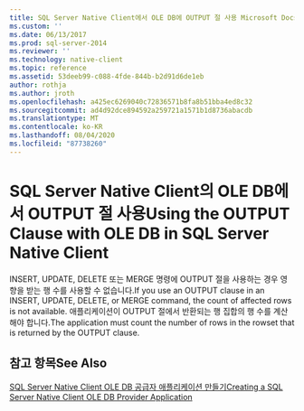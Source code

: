 ```yaml
---
title: SQL Server Native Client에서 OLE DB에 OUTPUT 절 사용 Microsoft Docs
ms.custom: ''
ms.date: 06/13/2017
ms.prod: sql-server-2014
ms.reviewer: ''
ms.technology: native-client
ms.topic: reference
ms.assetid: 53deeb99-c088-4fde-844b-b2d91d6de1eb
author: rothja
ms.author: jroth
ms.openlocfilehash: a425ec6269040c72836571b8fa8b51bba4ed8c32
ms.sourcegitcommit: ad4d92dce894592a259721a1571b1d8736abacdb
ms.translationtype: MT
ms.contentlocale: ko-KR
ms.lasthandoff: 08/04/2020
ms.locfileid: "87738260"
---
```

# <a name="using-the-output-clause-with-ole-db-in-sql-server-native-client"></a><span data-ttu-id="575d3-102">SQL Server Native Client의 OLE DB에서 OUTPUT 절 사용</span><span class="sxs-lookup"><span data-stu-id="575d3-102">Using the OUTPUT Clause with OLE DB in SQL Server Native Client</span></span>
  <span data-ttu-id="575d3-103">INSERT, UPDATE, DELETE 또는 MERGE 명령에 OUTPUT 절을 사용하는 경우 영향을 받는 행 수를 사용할 수 없습니다.</span><span class="sxs-lookup"><span data-stu-id="575d3-103">If you use an OUTPUT clause in an INSERT, UPDATE, DELETE, or MERGE command, the count of affected rows is not available.</span></span> <span data-ttu-id="575d3-104">애플리케이션이 OUTPUT 절에서 반환되는 행 집합의 행 수를 계산해야 합니다.</span><span class="sxs-lookup"><span data-stu-id="575d3-104">The application must count the number of rows in the rowset that is returned by the OUTPUT clause.</span></span>  
  
## <a name="see-also"></a><span data-ttu-id="575d3-105">참고 항목</span><span class="sxs-lookup"><span data-stu-id="575d3-105">See Also</span></span>  
 [<span data-ttu-id="575d3-106">SQL Server Native Client OLE DB 공급자 애플리케이션 만들기</span><span class="sxs-lookup"><span data-stu-id="575d3-106">Creating a SQL Server Native Client OLE DB Provider Application</span></span>](creating-a-sql-server-native-client-ole-db-provider-application.md)  
  
  
